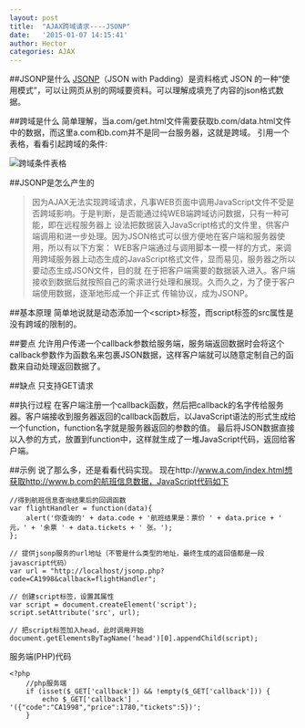 ```yaml
---
layout: post
title:  "AJAX跨域请求----JSONP"
date:   '2015-01-07 14:15:41'
author: Hector
categories: AJAX
---
```


##JSONP是什么
[JSONP](http://zh.wikipedia.org/wiki/JSONP)（JSON with Padding）是资料格式 JSON 的一种“使用模式”，可以让网页从别的网域要资料。可以理解成填充了内容的json格式数据。

##跨域是什么
简单理解，当a.com/get.html文件需要获取b.com/data.html文件中的数据，而这里a.com和b.com并不是同一台服务器，这就是跨域。
引用一个表格，看看引起跨域的条件:
<!--more-->

![跨域条件表格](http://7u2eqw.com1.z0.glb.clouddn.com/cross-domain.png)

##JSONP是怎么产生的
> 因为AJAX无法实现跨域请求，凡事WEB页面中调用JavaScript文件不受是否跨域影响。于是判断，是否能通过纯WEB端跨域访问数据，只有一种可能，即在远程服务器上
设法把数据装入JavaScript格式的文件里，供客户端调用和进一步处理。因为JSON格式可以很方便地在客户端和服务器使用，所以有以下方案：
    WEB客户端通过与调用脚本一模一样的方式，来调用跨域服务器上动态生成的JavaScript格式文件，显而易见，服务器之所以要动态生成JSON文件，目的就
    在于把客户端需要的数据装入进入。客户端接收到数据后就按照自己的需求进行处理和展现。久而久之，为了便于客户端使用数据，逐渐地形成一个非正式
    传输协议，成为JSONP。

##基本原理
简单地说就是动态添加一个\<script\>标签，而script标签的src属性是没有跨域的限制的。

##要点
允许用户传递一个callback参数给服务端，服务端返回数据时会将这个callback参数作为函数名来包裹JSON数据，这样客户端就可以随意定制自己的函数来自动处理返回数据了。

##缺点
只支持GET请求

##执行过程
在客户端注册一个callback函数，然后把callback的名字传给服务器。客户端接收到服务器返回的callback函数后，以JavaScript语法的形式生成给一个function，function名字就是服务器返回的参数的值。
最后将JSON数据直接以入参的方式，放置到function中，这样就生成了一堆JavaScript代码，返回给客户端。

##示例
说了那么多，还是看看代码实现。
    现在http://www.a.com/index.html想获取http://www.b.com的航班信息数据，JavaScript代码如下
    
    //得到航班信息查询结果后的回调函数
    var flightHandler = function(data){
        alert('你查询的' + data.code + '航班结果是：票价 ' + data.price + ' 元，' + '余票 ' + data.tickets + ' 张。');
    };
    
    // 提供jsonp服务的url地址（不管是什么类型的地址，最终生成的返回值都是一段javascript代码）
    var url = "http://localhost/jsonp.php?code=CA1998&callback=flightHandler";
    
    // 创建script标签，设置其属性
    var script = document.createElement('script');
    script.setAttribute('src', url);
    
    // 把script标签加入head，此时调用开始
    document.getElementsByTagName('head')[0].appendChild(script);
    
服务端(PHP)代码
    
    <?php
    	//php服务端
    	if (isset($_GET['callback']) && !empty($_GET['callback'])) {
    		echo $_GET['callback'] . '({"code":"CA1998","price":1780,"tickets":5})';
    	}
